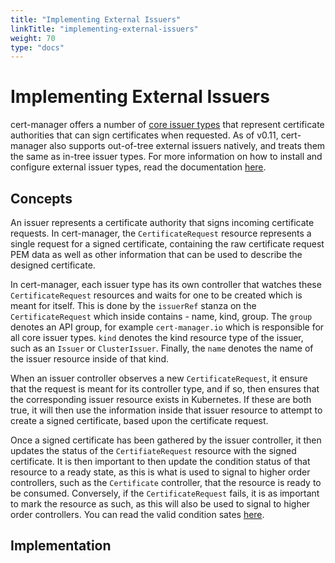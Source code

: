 ```yaml
---
title: "Implementing External Issuers"
linkTitle: "implementing-external-issuers"
weight: 70
type: "docs"
---
```


# Implementing External Issuers

cert-manager offers a number of [core issuer types](../configuration/_index.md)
that represent certificate authorities that can sign certificates when
requested. As of v0.11, cert-manager also supports out-of-tree external issuers
natively, and treats them the same as in-tree issuer types. For more information
on how to install and configure external issuer types, read the documentation
[here](../configuration/external.md).

## Concepts

An issuer represents a certificate authority that signs incoming certificate
requests. In cert-manager, the `CertificateRequest` resource represents a single
request for a signed certificate, containing the raw certificate request PEM
data as well as other information that can be used to describe the designed
certificate.

In cert-manager, each issuer type has its own controller that watches these
`CertificateRequest` resources and waits for one to be created which is meant
for itself. This is done by the `issuerRef` stanza on the `CertificateRequest`
which inside contains - name, kind, group. The `group` denotes an API group, for
example `cert-manager.io` which is responsible for all core issuer types. `kind`
denotes the kind resource type of the issuer, such as an `Issuer` or
`ClusterIssuer`. Finally, the `name` denotes the name of the issuer resource
inside of that kind.

When an issuer controller observes a new `CertificateRequest`, it ensure that
the request is meant for its controller type, and if so, then ensures that the
corresponding issuer resource exists in Kubernetes. If these are both true, it
will then use the information inside that issuer resource to attempt to create a
signed certificate, based upon the certificate request.

Once a signed certificate has been gathered by the issuer controller, it then
updates the status of the `CertifiateRequest` resource with the signed
certificate. It is then important to then update the condition status of that
resource to a ready state, as this is what is used to signal to higher order
controllers, such as the `Certificate` controller, that the resource is ready to
be consumed. Conversely, if the `CertificateRequest` fails, it is as important
to mark the resource as such, as this will also be used to signal to higher
order controllers. You can read the valid condition sates
[here](../concepts/certificaterequest.md#Conditions).

## Implementation
